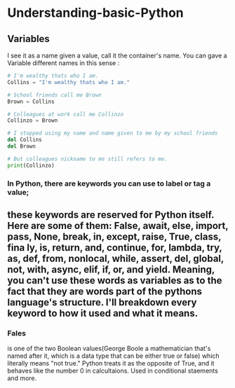 # Understanding-basic-Python

  ## Variables
I see it as a name given a value, call it the container's name. You can gave a Variable different names in this sense :

```python 
# I'm wealthy thats who I am.
Collins = "I'm wealthy thats who I am."

# School friends call me Brown
Brown = Collins

# Colleagues at work call me Collinzo 
Collinzo = Brown 

# I stopped using my name and name given to me by my school friends
del Collins
del Brown

# But colleagues nickname to me still refers to me.
print(Collinzo)
```
### In Python, there are keywords you can use to label or tag a value;
 these keywords are reserved for Python itself. Here are some of them: False, await, 
else, import, pass, None, break, in, except, raise, True, class, fina ly, is, return, 
and, continue, for, lambda, try, as, def, from, nonlocal, while, assert, del, global, 
not, with, async, elif, if, or, and yield. 
 Meaning, you can't use these words as variables as to the fact that they are words part of the pythons language's structure.
  I'll breakdown every keyword to how it used and what it means.
  ------------

  ### Fales 
  is one of the two Boolean values(George Boole a mathematician that's named after it, which is a data type that can be either true or false) which literally means "not true." Python treats it as the opposite of True, and it behaves like the number 0 in calcultaions.
  Used in conditional staements and more.
  ```python
